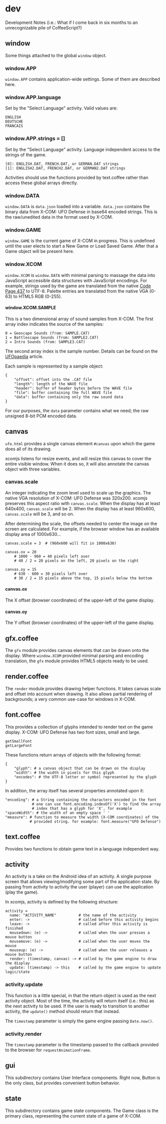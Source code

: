 # dev
Development Notes (i.e.: What if I come back in six months to an
unrecognizable pile of CoffeeScript?)

## window
Some things attached to the global `window` object.

### window.APP
`window.APP` contains application-wide settings. Some of them are described
here.

### window.APP.language
Set by the "Select Language" activity. Valid values are:

    ENGLISH
    DEUTSCHE
    FRANCAIS

### window.APP.strings = []
Set by the "Select Language" activity. Language independent access to
the strings of the game.

    [0]: ENGLISH.DAT, FRENCH.DAT, or GERMAN.DAT strings
    [1]: ENGLISH2.DAT, FRENCH2.DAT, or GERMAN2.DAT strings

Activities should use the functions provided by text.coffee rather
than access these global arrays directly.

### window.DATA
`window.DATA` is `data.json` loaded into a variable. `data.json` contains
the binary data from X-COM: UFO Defense in base64 encoded strings. This is
the raw/unedited data in the format used by X-COM.

### window.GAME
`window.GAME` is the current game of X-COM in progress. This is undefined
until the user elects to start a New Game or Load Saved Game. After that
a Game object will be present here.

### window.XCOM
`window.XCOM` is `window.DATA` with minimal parsing to massage the data
into JavaScript accessible data structures with JavaScript encodings.
For example, strings used by the game are translated from the native
[Code Page 437](https://en.wikipedia.org/wiki/Code_page_437) to UTF-8.
Palette entries are translated from the native VGA (0-63) to HTML5 RGB (0-255).

#### window.XCOM.SAMPLE
This is a two dimensional array of sound samples from X-COM. The first
array index indicates the source of the samples:

    0 = Geoscape Sounds (from: SAMPLE.CAT)
    1 = Battlescape Sounds (from: SAMPLE2.CAT)
    2 = Intro Sounds (from: SAMPLE3.CAT)

The second array index is the sample number. Details can be found on
the [UFOpaedia](http://ufopaedia.org/index.php?title=SOUND) article.

Each sample is represented by a sample object:

    {
        "offset": offset into the .CAT file
        "length": length of the WAVE file
        "header": buffer of header bytes before the WAVE file
        "file": buffer containing the full WAVE file
        "data": buffer containing only the raw sound data
    }

For our purposes, the `data` parameter contains what we need; the raw
unsigned 8-bit PCM encoded data.

## canvas
`ufo.html` provides a single canvas element `#canvas` upon which the game
does all of its drawing.

xcomjs listens for resize events, and will resize this canvas to cover the
entire visible window. When it does so, it will also annotate the canvas
object with three variables.

### canvas.scale
An integer indicating the zoom level used to scale up the graphics. The
native VGA resolution of X-COM: UFO Defense was 320x200. xcomjs preserves
this aspect ratio with `canvas.scale`. When the display has at least
640x400, `canvas.scale` will be 2. When the display has at least 960x600,
`canvas.scale` will be 3, and so on.

After determining the scale, the offsets needed to center the image on the
screen are calculated. For example, if the browser window has an available
display area of 1000x630...

    canvas.scale = 3  # (960x600 will fit in 1000x630)

    canvas.ox = 20
        # 1000 - 960 = 40 pixels left over
        # 40 / 2 = 20 pixels on the left, 20 pixels on the right
 
    canvas.oy = 15
        # 630 - 600 = 30 pixels left over
        # 30 / 2 = 15 pixels above the top, 15 pixels below the bottom

#### canvas.ox
The X offset (browser coordinates) of the upper-left of the game display.

#### canvas.oy
The Y offset (browser coordinates) of the upper-left of the game display.

## gfx.coffee
The `gfx` module provides canvas elements that can be drawn onto the
display. Where `window.XCOM` provided minimal parsing and encoding
translation, the `gfx` module provides HTML5 objects ready to be used.

## render.coffee
The `render` module provides drawing helper functions. It takes canvas
scale and offset into account when drawing. It also allows partial
rendering of backgrounds; a very common use-case for windows in X-COM.

## font.coffee
This provides a collection of glyphs intended to render text on the
game display. X-COM: UFO Defense has two font sizes, small and large.

    getSmallFont
    getLargeFont

These functions return arrays of objects with the following format:

    {
        "glyph": # a canvas object that can be drawn on the display
        "width": # the width in pixels for this glyph
        "encodes": # the UTF-8 letter or symbol represented by the glyph
    }

In addition, the array itself has several properties annotated upon it:

    "encoding": # a String containing the characters encoded in the font
                # one can use font.encoding.indexOf('X') to find the array
                # index that has a glyph for 'X', for example
    "spaceWidth": # the width of an empty space ' '
    "measure": # function to measure the width (X-COM coordinates) of the
               # provided string. for example: font.measure("UFO Defense")

## text.coffee
Provides two functions to obtain game text in a language independent way.

## activity
An activity is a take on the Android idea of an activity. A single purpose
screen that allows viewing/modifying some part of the application state. By
passing from activity to activity the user (player) can use the application
(play the game).

In xcomjs, activity is defined by the following structure:

    activity =
      name: "ACTIVITY_NAME"          # the name of the activity
      enter: ->                      # called before this activity begins
      leave: ->                      # called after this activity is finished
      mousedown: (e) ->              # called when the user presses a mouse button
      mousemove: (e) ->              # called when the user moves the mouse
      mouseup: (e) ->                # called when the user releases a mouse button
      render: (timestamp, canvas) -> # called by the game engine to draw the display
      update: (timestamp) -> this    # called by the game engine to update logic/state

### activity.update
This function is a little special, in that the return object is used as
the next activity object. Most of the time, the activity will return itself
(i.e.: this) as the next activity to be used. If the user is ready to
transition to another activity, the `update()` method should return that
instead.

The `timestamp` parameter is simply the game engine passing `Date.now()`.

### activity.render
The `timestamp` parameter is the timestamp passed to the callback provided
to the browser for `requestAnimationFrame`.

## gui
This subdirectory contains User Interface components. Right now, Button is
the only class, but provides convenient button behavior.

## state
This subdirectory contains game state components. The Game class is the
primary class, representing the current state of a game of X-COM.
